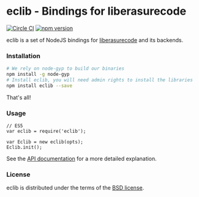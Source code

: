 # eclib - Bindings for liberasurecode

[![Circle CI][circle]](https://circleci.com/gh/scality/eclib)
[![npm version][npm version]](https://www.npmjs.com/package/eclib)

eclib is a set of NodeJS bindings for [liberasurecode][liberasure]
and its backends.

### Installation

```sh
# We rely on node-gyp to build our binaries
npm install -g node-gyp
# Install eclib, you will need admin rights to install the libraries
npm install eclib --save
```
That's all!

### Usage
```node
// ES5
var eclib = require('eclib');

var Eclib = new eclib(opts);
Eclib.init();
```
See the [API documentation](API.md) for a more detailed explanation.

### License
eclib is distributed under the terms of the [BSD license](LICENSE).

[circle]: https://circleci.com/gh/scality/eclib.svg?&style=shield
[npm]: https://www.npmjs.com/package/eclib
[npm version]: https://img.shields.io/npm/v/eclib.svg
[liberasure]: https://bitbucket.org/tsg-/liberasurecode
